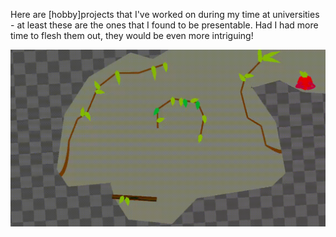 Here are [hobby]projects that I've worked on during my time at universities - at least these are the ones that I found to be presentable. Had I had more time to flesh them out, they would be even more intriguing!

![](climb_game.gif)